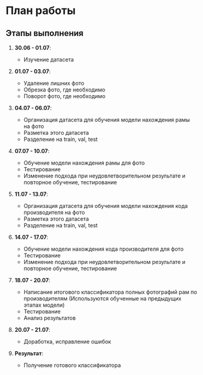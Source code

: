 # План работы

## Этапы выполнения

1. **30.06 - 01.07**:
   - Изучение датасета
   
2. **01.07 - 03.07**:
   - Удаление лишних фото
   - Обрезка фото, где необходимо
   - Поворот фото, где необходимо
   
3. **04.07 - 06.07**:
   - Организация датасета для обучения модели нахождения рамы на фото
   - Разметка этого датасета
   - Разделение на train, val, test
   
4. **07.07 - 10.07**:
   - Обучение модели нахождения рамы для фото
   - Тестирование
   - Изменение подхода при неудовлетворительном результате и повторное обучение, тестирование
   
5. **11.07 - 13.07**:
   - Организация датасета для обучения модели нахождения кода производителя на фото
   - Разметка этого датасета
   - Разделение на train, val, test
   
6. **14.07 - 17.07**:
   - Обучение модели нахождения кода производителя для фото
   - Тестирование
   - Изменение подхода при неудовлетворительном результате и повторное обучение, тестирование
   
7. **18.07 - 20.07**:
   - Написание итогового классификатора полных фотографий рам по производителям
   (Используются обученные на предыдущих этапах модели)
   - Тестирование
   - Анализ результатов
   
8. **20.07 - 21.07**:
   - Доработка, исправление ошибок

9. **Результат**:
   - Получение готового классификатора
   